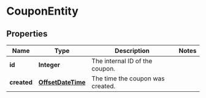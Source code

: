 

# CouponEntity

## Properties

Name | Type | Description | Notes
------------ | ------------- | ------------- | -------------
**id** | **Integer** | The internal ID of the coupon. | 
**created** | [**OffsetDateTime**](OffsetDateTime.md) | The time the coupon was created. | 



